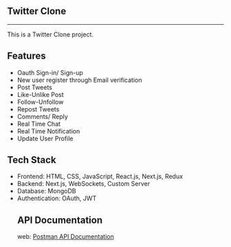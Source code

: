 ## Twitter Clone

<hr>

This is a Twitter Clone project.

## Features

<ul>
<li>Oauth Sign-in/ Sign-up</li>
<li>New user register through Email verification</li>
<li>Post Tweets</li>
<li>Like-Unlike Post</li>
<li>Follow-Unfollow</li>
<li>Repost Tweets</li>
<li>Comments/ Reply</li>
<li>Real Time Chat</li>
<li>Real Time Notification</li>
<li>Update User Profile</li>
</ul>

## Tech Stack

<ul>
<li> Frontend: HTML, CSS, JavaScript, React.js, Next.js, Redux
<li>Backend: Next.js, WebSockets, Custom Server
<li>Database: MongoDB
<li>Authentication: OAuth, JWT

## API Documentation

web: <a href="https://documenter.getpostman.com/view/41082469/2sAYkLkGcX" target="_blank">Postman API Documentation</a>

</ul>
